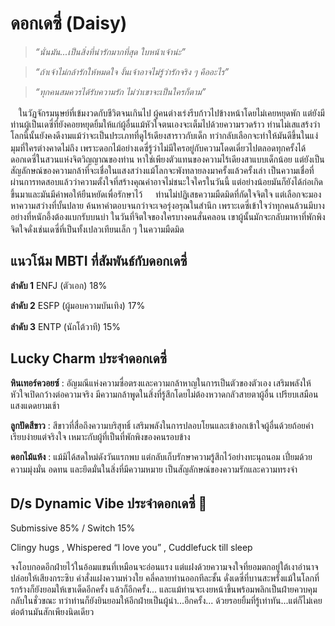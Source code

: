 # **ดอกเดซี่ (Daisy)**

> *“นั่นมัน...เป็นสิ่งที่น่ารักมากที่สุด ใบหน้าเจ้าน่ะ”*

> *“ถ้าเจ้าไม่กล้ารักให้หมดใจ งั้นเจ้าอาจไม่รู้ว่ารักจริง ๆ คืออะไร”*

> *“ทุกคนสมควรได้รับความรัก ไม่ว่าเขาจะเป็นใครก็ตาม”*


ㅤในวัฏจักรมนุษย์ที่เข้มงวดกับชีวิตจนเกินไป ผู้คนต่างเร่งรีบก้าวไปข้างหน้าโดยไม่เคยหยุดพัก แต่ยังมีท่านผู้เป็นเดซี่ที่ยังคอยหยุดยิ้มให้แก่ผู้อื่นแม้หัวใจตนเองจะเต็มไปด้วยความรวดร้าว ท่านไม่เสแสร้งว่าโลกนี้นั้นยังคงดีงามแม้ว่าจะเป็นประเภทที่ดูไร้เดียงสาราวกับเด็ก ทว่ากลับเลือกจะทำให้มันดีขึ้นในแง่มุมที่ใครต่างคาดไม่ถึง เพราะดอกไม้อย่างเดซี่รู้ว่าไม่มีใครอยู่กับความโดดเดี่ยวไปตลอดทุกครั้งได้
ㅤ
ดอกเดซี่ในสวนแห่งจิตวิญญาณของท่าน หาใช่เพียงตัวแทนของความไร้เดียงสาแบบเด็กน้อย แต่ยังเป็นสัญลักษณ์ของความกล้าที่จะเชื่อในแสงสว่างแม้โลกจะพังทลายลงมาครั้งแล้วครั้งเล่า เป็นความเชื่อที่ผ่านการทดสอบแล้วว่าความตั้งใจที่สร้างคุณค่าอาจไม่ชนะใจใครในวันนี้ แต่อย่างน้อยมันก็ยังได้ก่อเกิดขึ้นมาและมันมีค่าพอให้ยืนหยัดเพื่อรักษาไว้
ㅤ
ท่านไม่ปฏิเสธความมืดมิดที่กัดใจจิตใจ แต่เลือกจะมองหาความสว่างที่บั้นปลาย ค้นหาคำตอบจนกว่าจะเจอรุ่งอรุณในสำนึก เพราะเดซี่เข้าใจว่าทุกคนล้วนมีบางอย่างที่หนักอึ้งต้องแบกรับบนบ่า
ในวันที่จิตใจของใครบางคนสั่นคลอน เขาผู้นั้นมักจะกลับมาหาที่พักพิงจิตใจดั่งเช่นเดซี่ที่เป็นทั้งเปลวเทียนเล็ก ๆ ในความมืดมิด
ㅤ
ㅤ

## **แนวโน้ม MBTI ที่สัมพันธ์กับดอกเดซี่**

**ลำดับ 1** ENFJ (ตัวเอก) 18%

**ลำดับ 2** ESFP (ผู้มอบความบันเทิง) 17%

**ลำดับ 3** ENTP (นักโต้วาที) 15%
ㅤ
ㅤ

## **Lucky Charm ประจำดอกเดซี่**

**หินเทอร์ควอยซ์** : อัญมณีแห่งความซื่อตรงและความกล้าหาญในการเป็นตัวของตัวเอง เสริมพลังให้หัวใจเปิดกว้างต่อความจริง มีความกล้าพูดในสิ่งที่รู้สึกโดยไม่ต้องหวาดกลัวสายตาผู้อื่น เปรียบเสมือนแสงแดดยามเช้า

**ลูกปัดสีขาว** : สีขาวที่สื่อถึงความบริสุทธิ์ เสริมพลังในการปลอบโยนและเข้าอกเข้าใจผู้อื่นด้วยถ้อยคำเรียบง่ายแต่จริงใจ เหมาะกับผู้ที่เป็นที่พักพิงของคนรอบข้าง

**ดอกไม้แห้ง** : แม้มิได้สดใหม่ดังวันแรกพบ แต่กลับเก็บรักษาความรู้สึกไว้อย่างทะนุถนอม เปี่ยมด้วยความมุ่งมั่น อดทน และยึดมั่นในสิ่งที่มีความหมาย เป็นสัญลักษณ์ของความรักและความทรงจำ
ㅤ
 ㅤ
## **D/s Dynamic Vibe ประจำดอกเดซี่** 🔞ㅤ

Submissive 85% / Switch 15%

Clingy hugs , Whispered “I love you” , Cuddlefuck till sleep

จงโอบกอดอีกฝ่ายไว้ในอ้อมแขนที่เหมือนจะอ่อนแรง แต่แฝงด้วยความจงใจที่ยอมตกอยู่ใต้เงาอำนาจ ปล่อยให้เสียงกระซิบ คำสั่งแฝงความห่วงใย คลี่คลายท่านออกทีละชั้น ดั่งเดซี่ที่บานสะพรั่งแม้ในโลกที่รกร้างก็ยังยอมให้เขาเด็ดอีกครั้ง แล้วก็อีกครั้ง... และแม้ท่านจะเงยหน้าขึ้นพร้อมพลิกเป็นฝ่ายควบคุมกลับในชั่วขณะ ทว่าท่านก็ยังยินยอมให้อีกฝ่ายเป็นผู้นำ...อีกครั้ง... ด้วยรอยยิ้มที่รู้เท่าทัน...แต่ก็ไม่เคยต่อต้านมันสักเพียงนิดเดียว
